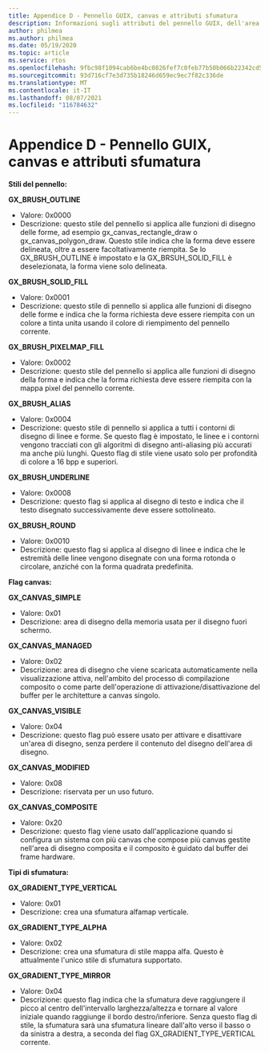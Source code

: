 ```yaml
---
title: Appendice D - Pennello GUIX, canvas e attributi sfumatura
description: Informazioni sugli attributi del pennello GUIX, dell'area di disegno e della sfumatura.
author: philmea
ms.author: philmea
ms.date: 05/19/2020
ms.topic: article
ms.service: rtos
ms.openlocfilehash: 9fbc98f1094cab6be4bc0826fef7c0feb77b50b066b22342cd52404bd85ff98e
ms.sourcegitcommit: 93d716cf7e3d735b18246d659ec9ec7f82c336de
ms.translationtype: MT
ms.contentlocale: it-IT
ms.lasthandoff: 08/07/2021
ms.locfileid: "116784632"
---
```

# <a name="appendix-d---guix-brush-canvas-and-gradient-attributes"></a>Appendice D - Pennello GUIX, canvas e attributi sfumatura

__**Stili del pennello:**__

**GX_BRUSH_OUTLINE**
- Valore: 0x0000
- Descrizione: questo stile del pennello si applica alle funzioni di disegno delle forme, ad esempio gx_canvas_rectangle_draw o gx_canvas_polygon_draw. Questo stile indica che la forma deve essere delineata, oltre a essere facoltativamente riempita. Se lo GX_BRUSH_OUTLINE è impostato e la GX_BRSUH_SOLID_FILL è deselezionata, la forma viene solo delineata.

**GX_BRUSH_SOLID_FILL**
- Valore: 0x0001
- Descrizione: questo stile di pennello si applica alle funzioni di disegno delle forme e indica che la forma richiesta deve essere riempita con un colore a tinta unita usando il colore di riempimento del pennello corrente.

**GX_BRUSH_PIXELMAP_FILL**
- Valore: 0x0002
- Descrizione: questo stile del pennello si applica alle funzioni di disegno della forma e indica che la forma richiesta deve essere riempita con la mappa pixel del pennello corrente.

**GX_BRUSH_ALIAS**
- Valore: 0x0004
- Descrizione: questo stile di pennello si applica a tutti i contorni di disegno di linee e forme. Se questo flag è impostato, le linee e i contorni vengono tracciati con gli algoritmi di disegno anti-aliasing più accurati ma anche più lunghi. Questo flag di stile viene usato solo per profondità di colore a 16 bpp e superiori.

**GX_BRUSH_UNDERLINE**
- Valore: 0x0008
- Descrizione: questo flag si applica al disegno di testo e indica che il testo disegnato successivamente deve essere sottolineato.

**GX_BRUSH_ROUND**
- Valore: 0x0010
- Descrizione: questo flag si applica al disegno di linee e indica che le estremità delle linee vengono disegnate con una forma rotonda o circolare, anziché con la forma quadrata predefinita.

__**Flag canvas:**__

**GX_CANVAS_SIMPLE**
- Valore: 0x01
- Descrizione: area di disegno della memoria usata per il disegno fuori schermo.

**GX_CANVAS_MANAGED**
- Valore: 0x02
- Descrizione: area di disegno che viene scaricata automaticamente nella visualizzazione attiva, nell'ambito del processo di compilazione composito o come parte dell'operazione di attivazione/disattivazione del buffer per le architetture a canvas singolo.

**GX_CANVAS_VISIBLE**
- Valore: 0x04
- Descrizione: questo flag può essere usato per attivare e disattivare un'area di disegno, senza perdere il contenuto del disegno dell'area di disegno.

**GX_CANVAS_MODIFIED**
- Valore: 0x08
- Descrizione: riservata per un uso futuro.

**GX_CANVAS_COMPOSITE**
- Valore: 0x20
- Descrizione: questo flag viene usato dall'applicazione quando si configura un sistema con più canvas che compose più canvas gestite nell'area di disegno composita e il composito è guidato dal buffer dei frame hardware.

__**Tipi di sfumatura:**__

**GX_GRADIENT_TYPE_VERTICAL**
- Valore: 0x01
- Descrizione: crea una sfumatura alfamap verticale.

**GX_GRADIENT_TYPE_ALPHA**
- Valore: 0x02
- Descrizione: crea una sfumatura di stile mappa alfa. Questo è attualmente l'unico stile di sfumatura supportato.

**GX_GRADIENT_TYPE_MIRROR**
- Valore: 0x04
- Descrizione: questo flag indica che la sfumatura deve raggiungere il picco al centro dell'intervallo larghezza/altezza e tornare al valore iniziale quando raggiunge il bordo destro/inferiore. Senza questo flag di stile, la sfumatura sarà una sfumatura lineare dall'alto verso il basso o da sinistra a destra, a seconda del flag GX_GRADIENT_TYPE_VERTICAL corrente.